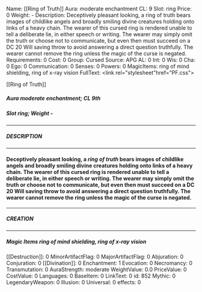 Name: [[Ring of Truth]]
Aura: moderate enchantment
CL: 9
Slot: ring
Price: 0
Weight: -
Description: Deceptively pleasant looking, a ring of truth bears images of childlike angels and broadly smiling divine creatures holding onto links of a heavy chain. The wearer of this cursed ring is rendered unable to tell a deliberate lie, in either speech or writing. The wearer may simply omit the truth or choose not to communicate, but even then must succeed on a DC 20 Will saving throw to avoid answering a direct question truthfully. The wearer cannot remove the ring unless the magic of the curse is negated.
Requirements: 0
Cost: 0
Group: Cursed
Source: APG
AL: 0
Int: 0
Wis: 0
Cha: 0
Ego: 0
Communication: 0
Senses: 0
Powers: 0
MagicItems: ring of mind shielding, ring of x-ray vision
FullText: <link rel="stylesheet"href="PF.css"><div class="heading"><p class="alignleft">[[Ring of Truth]]</p><div style="clear: both;"></div></div><div><h5><b>Aura </b>moderate enchantment; <b>CL </b>9th</h5><h5><b>Slot </b>ring; <b>Weight </b>-</h5></div><hr/><div><h5><b>DESCRIPTION</b></h5></div><hr/><div><h4><p>Deceptively pleasant looking, a <i>ring of truth</i> bears images of childlike angels and broadly smiling divine creatures holding onto links of a heavy chain. The wearer of this cursed ring is rendered unable to tell a deliberate lie, in either speech or writing. The wearer may simply omit the truth or choose not to communicate, but even then must succeed on a DC 20 Will saving throw to avoid answering a direct question truthfully. The wearer cannot remove the ring unless the magic of the curse is negated.</p></h4></div><hr/><div><h5><b>CREATION</b></h5></div><hr/><div><h5><b>Magic Items </b><i>ring of mind shielding, ring of x-ray vision</i></h5></div>
[[Destruction]]: 0
MinorArtifactFlag: 0
MajorArtifactFlag: 0
Abjuration: 0
Conjuration: 0
[[Divination]]: 0
Enchantment: 1
Evocation: 0
Necromancy: 0
Transmutation: 0
AuraStrength: moderate
WeightValue: 0.0
PriceValue: 0
CostValue: 0
Languages: 0
BaseItem: 0
LinkText: 0
id: 852
Mythic: 0
LegendaryWeapon: 0
Illusion: 0
Universal: 0
effects: 0
